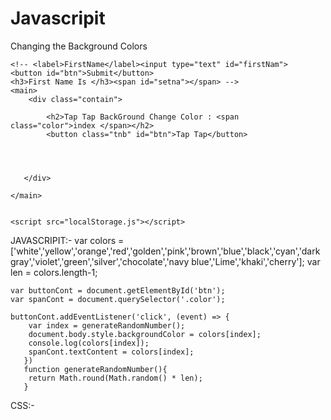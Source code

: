 # Javascripit
Changing the  Background Colors 
<html lang="en">
<head>
    <meta charset="UTF-8">
    <meta http-equiv="X-UA-Compatible" content="IE=edge">
    <meta name="viewport" content="width=device-width, initial-scale=1.0">
    <title>Storage</title>
    <link rel="stylesheet" href="localStorage.css">
</head>
<body>
    
    <!-- <label>FirstName</label><input type="text" id="firstNam">
    <button id="btn">Submit</button>
    <h3>First Name Is </h3><span id="setna"></span> -->
    <main>
        <div class="contain">
            
            <h2>Tap Tap BackGround Change Color : <span class="color">index </span></h2>
            <button class="tnb" id="btn">Tap Tap</button>
        
        
        
        
       </div>

    </main>


    <script src="localStorage.js"></script>
</body>
</html>

JAVASCRIPIT:-
var colors = ['white','yellow','orange','red','golden','pink','brown','blue','black','cyan','dark gray','violet','green','silver','chocolate','navy blue','Lime','khaki','cherry'];
 var len = colors.length-1;

    var buttonCont = document.getElementById('btn');
    var spanCont = document.querySelector('.color');

    buttonCont.addEventListener('click', (event) => {
        var index = generateRandomNumber();
        document.body.style.backgroundColor = colors[index];
        console.log(colors[index]);
        spanCont.textContent = colors[index];
       })
       function generateRandomNumber(){
        return Math.round(Math.random() * len);
       }
       
CSS:-


